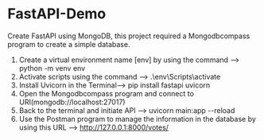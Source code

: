 # FastAPI-Demo
Create FastAPI using MongoDB, this project required a Mongodbcompass program to create a simple database.

1. Create a virtual environment name [env] by using the command --> python -m venv env   
2. Activate scripts using the command --> .\env\Scripts\activate
3. Install Uvicorn in the Terminal--> pip install fastapi uvicorn
4. Open the Mongodbcompass program and connect to URI(mongodb://localhost:27017)
5. Back to the terminal and initiate API --> uvicorn main:app --reload
6. Use the Postman program to manage the information in the database by using this URL --> http://127.0.0.1:8000/votes/

